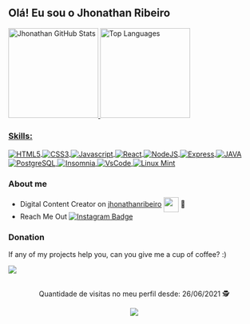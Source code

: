 ## Olá! Eu sou o Jhonathan Ribeiro

<div style="display: inline_block">
 <a href="https://github.com/JhonathanRibeiro">
  <img height="180em" src="https://github-readme-stats.vercel.app/api?username=JhonathanRibeiro&show_icons=true&theme=tokyonight&include_all_commits=true&count_private=true" alt="Jhonathan GitHub Stats" title="Jhonathan GitHub Stats" />
  <img height="180em" src="https://github-readme-stats.vercel.app/api/top-langs/?username=JhonathanRibeiro&theme=tokyonight&hide_border=true&layout=compact" alt="Top Languages" title="Top Languages" />
</div>

### Skills:  
 <div style="display: inline_block">
    <a href="https://jhonathanribeiro.netlify.app">
     <img align="center" alt="HTML5" src="https://img.shields.io/badge/HTML5-E34F26?style=for-the-badge&logo=html5&logoColor=white">
     <img align="center" alt="CSS3" src="https://img.shields.io/badge/CSS3-1572B6?style=for-the-badge&logo=css3&logoColor=white">
     <img align="center" alt="Javascript" src="https://img.shields.io/badge/JavaScript-323330?style=for-the-badge&logo=javascript&logoColor=F7DF1E">
     <img align="center" alt="React" src="https://img.shields.io/badge/React-cyan?style=for-the-badge&logo=react&logoColor=black">
     <img align="center" alt="NodeJS" src="https://img.shields.io/badge/NodeJS-03AC13?style=for-the-badge&logo=node.js&logoColor=white">
     <img align="center" alt="Express" src="https://img.shields.io/badge/Express-gray?style=for-the-badge&logo=express&logoColor=white">
     <img align="center" alt="JAVA" src="https://img.shields.io/badge/JAVA-red?style=for-the-badge&logo=java&logoColor=white">
     <img align="center" alt="PostgreSQL" src="https://img.shields.io/badge/PostgreSQL-blue?style=for-the-badge&logo=postgresql&logoColor=white">
     <img align="center" alt="Insomnia" src="https://img.shields.io/badge/Insomnia-purple?style=for-the-badge&logo=insomnia&logoColor=white">
     <img align="center" alt="VsCode" src="https://img.shields.io/badge/VsCode-blue?style=for-the-badge&logo=visualstudio&logoColor=white">  
     <img align="center" alt="Linux Mint" src="https://img.shields.io/badge/Linux-black?style=for-the-badge&logo=linux&logoColor=white">
    </a>
 </div>

### About me
- Digital Content Creator on [jhonathanribeiro](https://jhonathanribeiro.netlify.app) <img src="https://user-images.githubusercontent.com/37172038/113800681-c1762500-972d-11eb-8572-69d3f34ca121.png" width="30" align="center" /> :purple_heart:
- Reach Me Out [![Instagram Badge](https://img.shields.io/badge/-Instagram-B353A5?style=flat-square&labelColor=B353A5&logo=instagram&logoColor=white&link=https://www.instagram.com/jhonathan.rb)](https://www.instagram.com/jhonathan.rb)

### Donation
<div>
  <p> If any of my projects help you, can you give me a cup of coffee? :) </p>
  <a href="https://www.paypal.com/donate/?business=5T6AA4WMAXNSU&no_recurring=0&currency_code=BRL">
    <img src="https://img.shields.io/badge/Donate-ffd268?style=for-the-badge&logo=donation&logoColor=white">
  </a>
</div>
<br>

<p align="center">
 Quantidade de visitas no meu perfil desde: 26/06/2021 🕵️ <br></p>
<p align="center"> 
   <img alingn="center" src="https://profile-counter.glitch.me/JhonathanRibeiro/count.svg" /></p>
